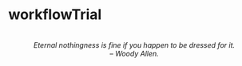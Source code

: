 # workflowTrial
<!-- QUOTE:START -->
<p align="center"><br><i>Eternal nothingness is fine if you happen to be dressed for it.</i><br><i>– Woody Allen.</i><br></p>
<!-- QUOTE:END -->


